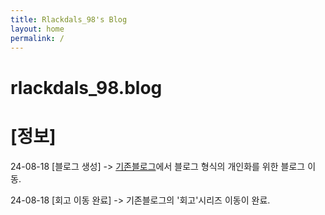 ```yaml
---
title: Rlackdals_98's Blog
layout: home
permalink: /
---
```


# rlackdals_98.blog


# [정보]
24-08-18 [블로그 생성]
-> [기존블로그](https://velog.io/@rlackdals_98/posts)에서 블로그 형식의 개인화를 위한 블로그 이동.

24-08-18 [회고 이동 완료]
-> 기존블로그의 '회고'시리즈 이동이 완료.
